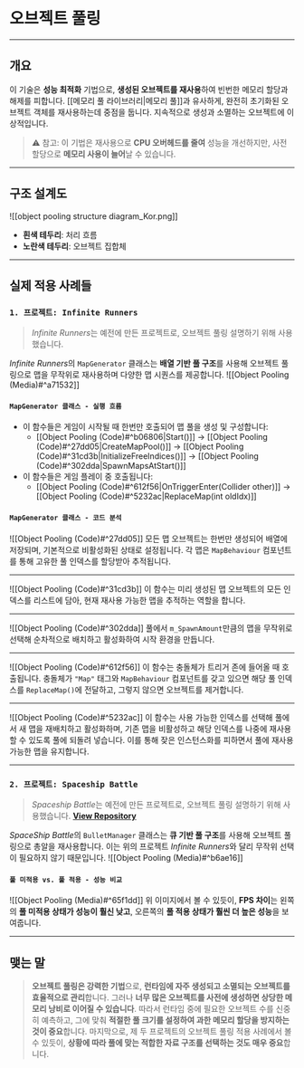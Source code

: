 # **오브젝트 풀링**
---
## **개요**
이 기술은 **성능 최적화** 기법으로, **생성된 오브젝트를 재사용**하여 빈번한 메모리 할당과 해제를 피합니다. [[메모리 풀 라이브러리|메모리 풀]]과 유사하게, 완전히 초기화된 오브젝트 객체를 재사용하는데 중점을 둡니다. 지속적으로 생성과 소멸하는 오브젝트에 이상적입니다.

> ⚠️ 참고: 이 기법은 재사용으로 **CPU 오버헤드를 줄여** 성능을 개선하지만, 사전 할당으로 **메모리 사용이 늘어**날 수 있습니다.

---
## **구조 설계도**
![[object pooling structure diagram_Kor.png]]
 - **흰색 테두리**: 처리 흐름  
 - **노란색 테두리**: 오브젝트 집합체
---
## **실제 적용 사례들**

### `1. 프로젝트: Infinite Runners`
> *Infinite Runners*는 예전에 만든 프로젝트로, 오브젝트 풀링 설명하기 위해 사용했습니다.

*Infinite Runners*의 `MapGenerator` 클래스는 **배열 기반 풀 구조**를 사용해 오브젝트 풀링으로 맵을 무작위로 재사용하며 다양한 맵 시퀀스를 제공합니다.
![[Object Pooling (Media)#^a71532]]
#### `MapGenerator 클래스 - 실행 흐름`
- 이 함수들은 게임이 시작될 때 한번만 호출되어 맵 풀을 생성 및 구성합니다:
	- [[Object Pooling (Code)#^b06806|Start()]] → [[Object Pooling (Code)#^27dd05|CreateMapPool()]] → [[Object Pooling (Code)#^31cd3b|InitializeFreeIndices()]] → [[Object Pooling (Code)#^302dda|SpawnMapsAtStart()]]
- 이 함수들은 게임 플레이 중 호출됩니다:
	- [[Object Pooling (Code)#^612f56|OnTriggerEnter(Collider other)]] → [[Object Pooling (Code)#^5232ac|ReplaceMap(int oldIdx)]]

#### `MapGenerator 클래스 - 코드 분석`
![[Object Pooling (Code)#^27dd05]]
모든 맵 오브젝트는 한번만 생성되어 배열에 저장되며, 기본적으로 비활성화된 상태로 설정됩니다. 각 맵은 `MapBehaviour` 컴포넌트를 통해 고유한 풀 인덱스를 할당받아 추적됩니다.

---
![[Object Pooling (Code)#^31cd3b]]
이 함수는 미리 생성된 맵 오브젝트의 모든 인덱스를 리스트에 담아, 현재 재사용 가능한 맵을 추적하는 역할을 합니다.

---
![[Object Pooling (Code)#^302dda]]
풀에서 `m_SpawnAmount`만큼의 맵을 무작위로 선택해 순차적으로 배치하고 활성화하여 시작 환경을 만듭니다.

---
![[Object Pooling (Code)#^612f56]]
이 함수는 충돌체가 트리거 존에 들어올 때 호출됩니다. 충돌체가 `"Map"` 태그와 `MapBehaviour` 컴포넌트를 갖고 있으면 해당 풀 인덱스를 `ReplaceMap()`에 전달하고, 그렇지 않으면 오브젝트를 제거합니다.

---
![[Object Pooling (Code)#^5232ac]]
이 함수는 사용 가능한 인덱스를 선택해 풀에서 새 맵을 재배치하고 활성화하며, 기존 맵을 비활성하고 해당 인덱스를 나중에 재사용할 수 있도록 풀에 되돌려 넣습니다. 이를 통해 잦은 인스턴스화를 피하면서 풀에 재사용 가능한 맵을 유지합니다.

---
### `2. 프로젝트: Spaceship Battle`
> *Spaceship Battle*는 예전에 만든 프로젝트로, 오브젝트 풀링 설명하기 위해 사용했습니다.
> [**View Repository**](https://github.com/Woo95/Unity_2D_SpaceShipBattle_Automatic_CameraSetup_With_Object_Pooling)

*SpaceShip Battle*의 `BulletManager` 클래스는 **큐 기반 풀 구조**를 사용해 오브젝트 풀링으로 총알을 재사용합니다. 이는 위의 프로젝트 *Infinite Runners*와 달리 무작위 선택이 필요하지 않기 때문입니다.
![[Object Pooling (Media)#^b6ae16]]
#### `풀 미적용 vs. 풀 적용 - 성능 비교`
![[Object Pooling (Media)#^65f1dd]]
위 이미지에서 볼 수 있듯이, **FPS 차이**는 왼쪽의 **풀 미적용 상태가 성능이 훨신 낮고**, 오른쪽의 **풀 적용 상태가 훨씬 더 높은 성능**을 보여줍니다.

---
## **맺는 말**
> **오브젝트 풀링은 강력한 기법**으로, **런타임에 자주 생성되고 소멸되는 오브젝트를 효율적으로 관리**합니다. 그러나 **너무 많은 오브젝트를 사전에 생성하면 상당한 메모리 낭비로 이어질 수 있습니다**. 따라서 런타임 중에 필요한 오브젝트 수를 신중히 예측하고, 그에 맞춰 **적절한 풀 크기를 설정하여 과한 메모리 할당을 방지하는 것이 중요**합니다. 마지막으로, 제 두 프로젝트의 오브젝트 풀링 적용 사례에서 볼 수 있듯이, **상황에 따라  풀에 맞는 적합한 자료 구조를 선택하는 것도 매우 중요**합니다.